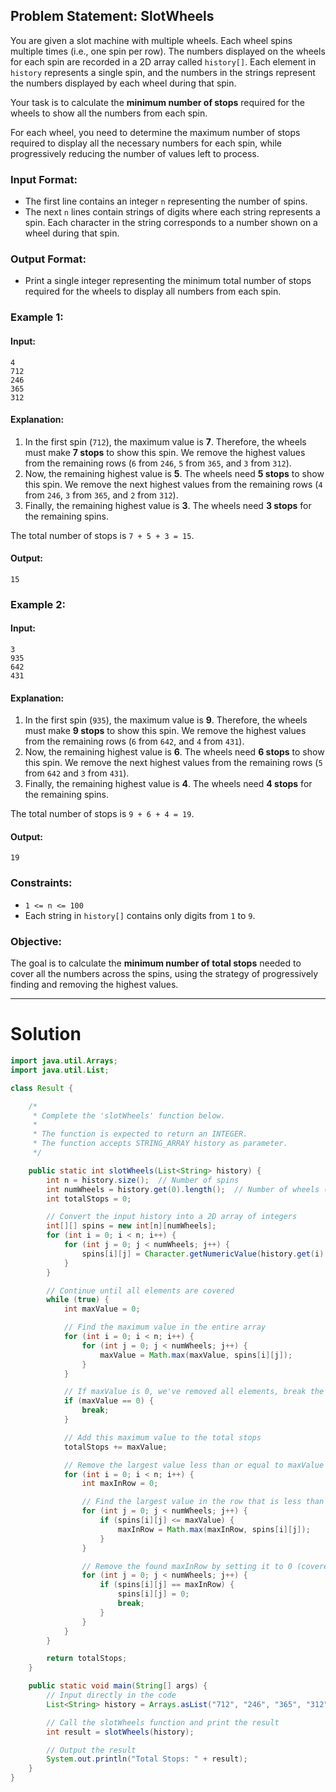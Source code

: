 


## Problem Statement: SlotWheels

You are given a slot machine with multiple wheels. Each wheel spins multiple times (i.e., one spin per row). The numbers displayed on the wheels for each spin are recorded in a 2D array called `history[]`. Each element in `history` represents a single spin, and the numbers in the strings represent the numbers displayed by each wheel during that spin.

Your task is to calculate the **minimum number of stops** required for the wheels to show all the numbers from each spin.

For each wheel, you need to determine the maximum number of stops required to display all the necessary numbers for each spin, while progressively reducing the number of values left to process.

### Input Format:
- The first line contains an integer `n` representing the number of spins.
- The next `n` lines contain strings of digits where each string represents a spin. Each character in the string corresponds to a number shown on a wheel during that spin.

### Output Format:
- Print a single integer representing the minimum total number of stops required for the wheels to display all numbers from each spin.

### Example 1:

#### Input:
```
4
712
246
365
312
```

#### Explanation:
1. In the first spin (`712`), the maximum value is **7**. Therefore, the wheels must make **7 stops** to show this spin. We remove the highest values from the remaining rows (`6` from `246`, `5` from `365`, and `3` from `312`).
2. Now, the remaining highest value is **5**. The wheels need **5 stops** to show this spin. We remove the next highest values from the remaining rows (`4` from `246`, `3` from `365`, and `2` from `312`).
3. Finally, the remaining highest value is **3**. The wheels need **3 stops** for the remaining spins.

The total number of stops is `7 + 5 + 3 = 15`.

#### Output:
```
15
```

### Example 2:

#### Input:
```
3
935
642
431
```

#### Explanation:
1. In the first spin (`935`), the maximum value is **9**. Therefore, the wheels must make **9 stops** to show this spin. We remove the highest values from the remaining rows (`6` from `642`, and `4` from `431`).
2. Now, the remaining highest value is **6**. The wheels need **6 stops** to show this spin. We remove the next highest values from the remaining rows (`5` from `642` and `3` from `431`).
3. Finally, the remaining highest value is **4**. The wheels need **4 stops** for the remaining spins.

The total number of stops is `9 + 6 + 4 = 19`.

#### Output:
```
19
```

### Constraints:
- `1 <= n <= 100`
- Each string in `history[]` contains only digits from `1` to `9`.

### Objective:
The goal is to calculate the **minimum number of total stops** needed to cover all the numbers across the spins, using the strategy of progressively finding and removing the highest values.

---

# Solution
```java
import java.util.Arrays;
import java.util.List;

class Result {

    /*
     * Complete the 'slotWheels' function below.
     *
     * The function is expected to return an INTEGER.
     * The function accepts STRING_ARRAY history as parameter.
     */

    public static int slotWheels(List<String> history) {
        int n = history.size();  // Number of spins
        int numWheels = history.get(0).length();  // Number of wheels (derived from the length of the first string)
        int totalStops = 0;

        // Convert the input history into a 2D array of integers
        int[][] spins = new int[n][numWheels];
        for (int i = 0; i < n; i++) {
            for (int j = 0; j < numWheels; j++) {
                spins[i][j] = Character.getNumericValue(history.get(i).charAt(j));
            }
        }

        // Continue until all elements are covered
        while (true) {
            int maxValue = 0;

            // Find the maximum value in the entire array
            for (int i = 0; i < n; i++) {
                for (int j = 0; j < numWheels; j++) {
                    maxValue = Math.max(maxValue, spins[i][j]);
                }
            }

            // If maxValue is 0, we've removed all elements, break the loop
            if (maxValue == 0) {
                break;
            }

            // Add this maximum value to the total stops
            totalStops += maxValue;

            // Remove the largest value less than or equal to maxValue in each row
            for (int i = 0; i < n; i++) {
                int maxInRow = 0;

                // Find the largest value in the row that is less than or equal to maxValue
                for (int j = 0; j < numWheels; j++) {
                    if (spins[i][j] <= maxValue) {
                        maxInRow = Math.max(maxInRow, spins[i][j]);
                    }
                }

                // Remove the found maxInRow by setting it to 0 (covered)
                for (int j = 0; j < numWheels; j++) {
                    if (spins[i][j] == maxInRow) {
                        spins[i][j] = 0;
                        break;
                    }
                }
            }
        }

        return totalStops;
    }

    public static void main(String[] args) {
        // Input directly in the code
        List<String> history = Arrays.asList("712", "246", "365", "312");

        // Call the slotWheels function and print the result
        int result = slotWheels(history);

        // Output the result
        System.out.println("Total Stops: " + result);
    }
}
```
